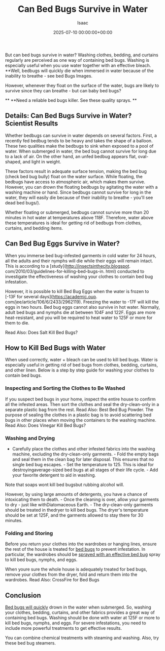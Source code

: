 ﻿---
title: Can Bed Bugs Survive in Water
description: But can bed bugs survive in water? Washing clothes, bedding, and curtains regularly are perceived as one way of containing bed bugs.
slug: /can-bed-bugs-survive-in-water/
date: 2025-07-10 00:00:00+00:00
lastmod: 2025-07-10 00:00:00+03:00
author: Isaac
categories:
- Bed Bugs
- Guide
tags:
- bed-bugs
- bed
- bug
layout: post
---

But can bed bugs survive in water? Washing clothes, bedding, and curtains regularly are perceived as one way of containing bed bugs. Washing is especially useful when you use water together with an effective bleach. **Well, bedbugs will quickly die when immersed in water because of the inability to breathe - see bed Bugs Images.

However, whenever they float on the surface of the water, bugs are likely to survive since they can breathe - but can baby bed bugs?

** **Need a reliable bed bugs killer. See these quality sprays. **

##  **Details: Can Bed Bugs Survive in Water? Scientist Results**

Whether bedbugs can survive in water depends on several factors. First, a recently fed bedbug tends to be heavy and takes the shape of a balloon. These two qualities make the bedbugs to sink when exposed to a pool of water. When submerged in water, the bed bug cannot survive for long due to a lack of air. On the other hand, an unfed bedbug appears flat, oval-shaped, and light in weight.

These factors result in adequate surface tension, making the bed bug (check bed bug bully) float on the water surface. While floating, the bedbugs have access to atmospheric air, which makes them survive. However, you can drown the floating bedbugs by agitating the water with a washing machine or hand. Since bedbugs cannot survive for long in the water, they will easily die because of their inability to breathe - you'll see dead bed bugs/).

Whether floating or submerged, bedbugs cannot survive more than 20 minutes in hot water at temperatures above 118F. Therefore, water above these temperatures is ideal for getting rid of bedbugs from clothes, curtains, and bedding items.

##  **Can Bed Bug Eggs Survive in Water?**

When you immerse bed bug-infested garments in cold water for 24 hours, all the adults and their nymphs will die while their eggs will remain intact. This is according to a [study](http://insectsinthecity.blogspot. com/2010/03/guidelines-for-killing-bed-bugs-in. html) conducted to investigate the effectiveness of washing your clothes to contain bed bug infestation.

However, it is possible to kill Bed Bug Eggs when the water is frozen to [-13F for several days](https://academic.oup. com/jee/article/106/6/2433/2962119). Freezing the water to -17F will kill the eggs in two hours. Bed bug eggs cannot also survive in hot water. Normally, adult bed bugs and nymphs die at between 104F and 122F. Eggs are more heat-resistant, and you will be required to heat water to 125F or more for them to die.

Read Also: Does Salt Kill Bed Bugs?

##  **How to Kill Bed Bugs with Water**

When used correctly, water + bleach can be used to kill bed bugs. Water is especially useful in getting rid of bed bugs from clothes, bedding, curtains, and other linen. Below is a step by step guide for washing your clothes to contain bed bugs.

###  **Inspecting and Sorting the Clothes to Be Washed**

If you suspect bed bugs in your home, inspect the entire house to confirm all the infested areas. Then sort the clothes and seal the dry-clean-only in a separate plastic bag from the rest. Read Also: Best Bed Bug Powder. The purpose of sealing the clothes in a plastic bag is to avoid scattering bed bugs in other places when moving the containers to the washing machine. Read Also: Does Vinegar Kill Bed Bugs?

###  **Washing and Drying**

- Carefully place the clothes and other infested fabrics into the washing machine, excluding the dry-clean-only garments. - Fold the empty bags and seal them in the clean bag for later disposal. This ensures that no single bed bug escapes. - Set the temperature to 125. This is ideal for destroyingaverage-sized bed bugs at all stages of their life cycle. - Add your favorite detergent to aid in washing.

Note that soaps wont kill bed bugsbut rubbing alcohol will.

However, by using large amounts of detergents, you have a chance of intoxicating them to death. - Once the cleaning is over, allow your garments to dry - just like withDiatomaceous Earth. - The dry-clean-only garments should be treated in thedryer to kill bed bugs. The dryer's temperature should be set at 125F, and the garments allowed to stay there for 30 minutes.

###  **Folding and Storing**

Before you return your clothes into the wardrobes or hanging lines, ensure the rest of the house is treated for [bed bugs](https://pestpolicy.com/what-causes-bed-bugs/) to prevent infestation. In particular, the wardrobes should be [sprayed with an effective bed bug](https://pestpolicy.com/best-bed-bug-spray/) spray to kill bed bugs, nymphs, and eggs.

When youre sure the whole house is adequately treated for bed bugs, remove your clothes from the dryer, fold and return them into the wardrobes. Read Also: CrossFire for Bed Bugs

##  **Conclusion**

[Bed bugs will quickly](https://pestpolicy.com/do-bed-bugs-jump/) drown in the water when submerged. So, washing your clothes, bedding, curtains, and other fabrics provides a great way of containing bed bugs. Washing should be done with water at 125F or more to kill bed bugs, nymphs, and eggs. For severe infestations, you need to include more powerful treatments to get effective results.

You can combine chemical treatments with steaming and washing. Also, try these bed bug steamers.

